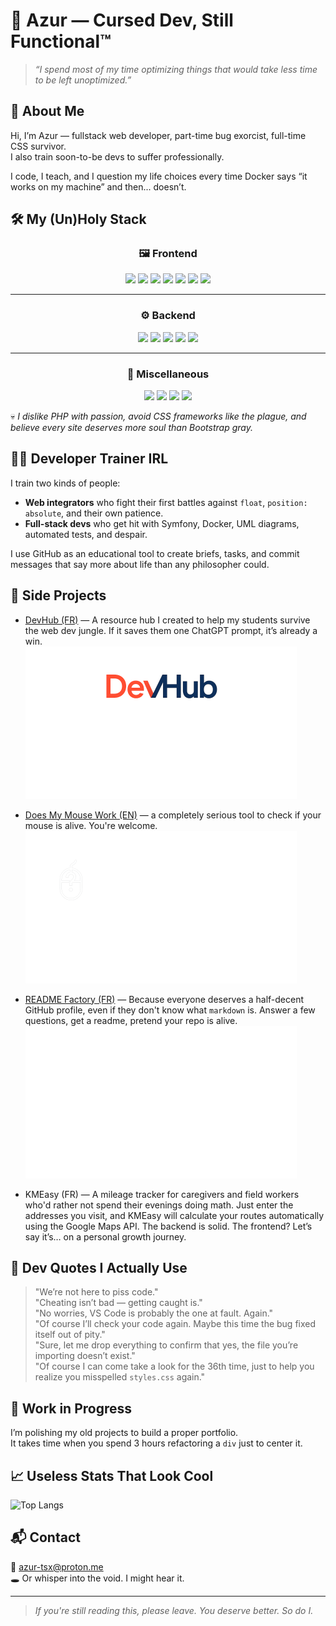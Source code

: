 # 👾 Azur — Cursed Dev, Still Functional™

> _“I spend most of my time optimizing things that would take less time to be left unoptimized.”_

## 🧠 About Me

Hi, I’m Azur — fullstack web developer, part-time bug exorcist, full-time CSS survivor.  
I also train soon-to-be devs to suffer professionally.

I code, I teach, and I question my life choices every time Docker says “it works on my machine” and then... doesn’t.

## 🛠️ My (Un)Holy Stack


<h3 align="center"> 🖼️ Frontend</h3>
<p align="center">
  <img src="https://img.shields.io/badge/HTML5-E34F26?style=for-the-badge&logo=html5&logoColor=white"/>
  <img src="https://img.shields.io/badge/CSS3-1572B6?style=for-the-badge&logo=css3&logoColor=white"/>
  <img src="https://img.shields.io/badge/JavaScript-F7DF1E?style=for-the-badge&logo=javascript&logoColor=black"/>
  <img src="https://img.shields.io/badge/TypeScript-3178C6?style=for-the-badge&logo=typescript&logoColor=white"/>
  <img src="https://img.shields.io/badge/React-20232A?style=for-the-badge&logo=react&logoColor=61DAFB"/>
  <img src="https://img.shields.io/badge/React_Native-20232A?style=for-the-badge&logo=react&logoColor=61DAFB"/>
  <img src="https://img.shields.io/badge/Next.js-000000?style=for-the-badge&logo=next.js&logoColor=white"/>
</p>

---

<h3 align="center">⚙️ Backend</h3>
<p align="center">
  <img src="https://img.shields.io/badge/Node.js-339933?style=for-the-badge&logo=node.js&logoColor=white"/>
  <img src="https://img.shields.io/badge/Express.js-000000?style=for-the-badge&logo=express&logoColor=white"/>
  <img src="https://img.shields.io/badge/MongoDB-47A248?style=for-the-badge&logo=mongodb&logoColor=white"/>
  <img src="https://img.shields.io/badge/PostgreSQL-4169E1?style=for-the-badge&logo=postgresql&logoColor=white"/>
  <img src="https://img.shields.io/badge/MySQL-4479A1?style=for-the-badge&logo=mysql&logoColor=white"/>
</p>

---

<h3 align="center">🧪 Miscellaneous</h3>
<p align="center">
  <img src="https://img.shields.io/badge/Vite-646CFF?style=for-the-badge&logo=vite&logoColor=white"/>
  <img src="https://img.shields.io/badge/bun-000000?style=for-the-badge&logo=bun&logoColor=white"/>
  <img src="https://img.shields.io/badge/Swagger-85EA2D?style=for-the-badge&logo=swagger&logoColor=black"/>
  <img src="https://img.shields.io/badge/Figma-F24E1E?style=for-the-badge&logo=figma&logoColor=white"/>
</p>

💀 *I dislike PHP with passion, avoid CSS frameworks like the plague, and believe every site deserves more soul than Bootstrap gray.*

## 🧑‍🏫 Developer Trainer IRL

I train two kinds of people:
- **Web integrators** who fight their first battles against `float`, `position: absolute`, and their own patience.
- **Full-stack devs** who get hit with Symfony, Docker, UML diagrams, automated tests, and despair.

I use GitHub as an educational tool to create briefs, tasks, and commit messages that say more about life than any philosopher could.

## 🧪 Side Projects

- [DevHub (FR)](https://Azur-tsx.github.io/devhub/) — A resource hub I created to help my students survive the web dev jungle. If it saves them one ChatGPT prompt, it’s already a win.  
<a href="https://Azur-tsx.github.io/devhub"><img src="./assets/devhub.svg" alt="devhub logo"/></a>

- [Does My Mouse Work (EN)](https://Azur-tsx.github.io/DMMW/) — a completely serious tool to check if your mouse is alive. You're welcome.  
<a href="https://Azur-tsx.github.io/DMMW"><img src="./assets/dmmw.svg" alt="dmmw logo"/></a>

- [README Factory (FR)](https://azur-tsx.github.io/README-Factory/) — Because everyone deserves a half-decent GitHub profile, even if they don't know what `markdown` is. Answer a few questions, get a readme, pretend your repo is alive.  
<a href="https://Azur-tsx.github.io/README-Factory/"><img src="./assets/rmf.svg" alt="rmf logo"/></a>

- KMEasy (FR) — A mileage tracker for caregivers and field workers who'd rather not spend their evenings doing math.
Just enter the addresses you visit, and KMEasy will calculate your routes automatically using the Google Maps API.
The backend is solid. The frontend? Let’s say it’s… on a personal growth journey.

## 💬 Dev Quotes I Actually Use

> "We’re not here to piss code."  
> "Cheating isn’t bad — getting caught is."  
> "No worries, VS Code is probably the one at fault. Again."  
> "Of course I’ll check your code again. Maybe this time the bug fixed itself out of pity."  
> "Sure, let me drop everything to confirm that yes, the file you’re importing doesn’t exist."  
> "Of course I can come take a look for the 36th time, just to help you realize you misspelled `styles.css` again."

## 🚧 Work in Progress

I’m polishing my old projects to build a proper portfolio.  
It takes time when you spend 3 hours refactoring a `div` just to center it.

## 📈 Useless Stats That Look Cool

![Top Langs](https://github-readme-stats.vercel.app/api/top-langs/?username=Azur-tsx&layout=compact&langs_count=8&theme=tokyonight)

## 📬 Contact

📩 azur-tsx@proton.me   
🕳️ Or whisper into the void. I might hear it.

---

> _If you're still reading this, please leave. You deserve better. So do I._
